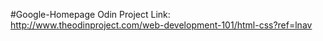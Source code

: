 #Google-Homepage
Odin Project Link: http://www.theodinproject.com/web-development-101/html-css?ref=lnav
